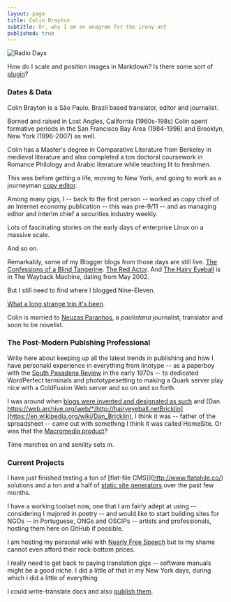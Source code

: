 ```yaml
---
layout: page
title: Colin Brayton
subtitle: Or, why I am an anagram for the irony ant
published: true
---
```


![Radio 
Days](https://raw.githubusercontent.com/Braytonio/Braytonio.github.io/master/img/radio250.png)

How do I scale and position images in Markdown? Is there some sort of 
[plugin](https://github.com/datenstrom/yellow-plugins/tree/master/image)?

### Dates & Data

Colin Brayton is a São Paulo, Brazil based translator, editor and 
journalist.

Borned and raised in Lost Angles, California (1960s-198s) Colin spent 
formative periods in the San Francisco Bay Area (1984-1996) and 
Brooklyn, New York (1996-2007) as well. 
 
Colin has a Master's degree in Comparative Literature from Berkeley in 
medieval literature and also completed a ton doctoral coursework in 
Romance Philology and Arabic literature while teaching lit to freshmen.

This was before getting a life, moving to New York, and going to work as 
a journeyman [copy editor](http://www.copydesk.org/). 

Among many gigs, I -- back to the first person -- worked as copy chief of an Internet economy publication -- this was pre-9/11 -- and as managing editor and interim chief a securities industry weekly. 

Lots of fascinating stories on the early days of enterprise Linux on a massive scale. 

And so on. 

Remarkably, some of my Blogger blogs from those days are still live. [The Confessions of a Blind Tangerine](http://blindtangerine.blogspot.com.br/). [The Red Actor](http://blindtangerine.blogspot.com.br/). And [The Hairy Eyeball](https://web.archive.org/web/*/http://hairyeyeball.net) is in The Wayback Machine, dating from May 2002. 

But I still need to find where I blogged Nine-Eleven.

[What a long strange trip it's 
been](https://www.youtube.com/watch?v=pafY6sZt0FE).

Colin is married to [Neuzas Paranhos](https://www.facebook.com/neuza.paranhos), a *paulistana* journalist, translator and soon to be novelist. 

### The Post-Modern Publshing Professional

Write here about keeping up all the latest trends in publishing and how I have personakl experience in everything from linotype -- as a paperboy with the [South Pasadena Review](https://www.facebook.com/South-Pasadena-Review-629113357233067/) in the early 1970s -- to dedicated WordPerfect terminals and phototypesetting to making a Quark server play nice with a ColdFusion Web server and so on and so forth.

I was around when [blogs were invented and designated as such](https://en.wikipedia.org/wiki/History_of_blogging#2001.E2.80.932004) and [Dan https://web.archive.org/web/*/http://hairyeyeball.netBricklin](https://en.wikipedia.org/wiki/Dan_Bricklin), I think it was -- father of the spreadsheet -- came out with something I think it was called HomeSite. Or was that the [Macromedia product](https://en.wikipedia.org/wiki/Macromedia_HomeSite)? 

Time marches on and senility sets in.

### Current Projects

I have just finished testing a ton of [flat-file 
CMS]](http://www.flatphile.co/) solutions and a ton and a half of 
[static site generators](https://www.staticgen.com/) over the past few 
months.

I have a working toolset now, one that I am fairly adept at using -- 
considering I majored in poetry -- and would like to start building sites for NGOs -- in Portuguese, ONGs and OSCIPs -- artists and professionals, hosting them here on GitHub if possible.

I am hosting my personal wiki with [Nearly Free Speech](http://sambodianas.nfshost.com/) but to my shame cannot even afford their rock-bottom prices. 

I really need to get back to paying translation gigs -- software manuals 
might be a good niche. I did a little of that in my New York days, 
during which I did a little of everything 

I could write-translate docs and also [publish them](https://readthedocs.org/).   
